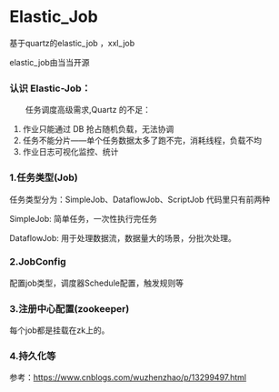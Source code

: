 # Elastic_Job

基于quartz的elastic_job ，xxl_job

elastic_job由当当开源

### 认识 Elastic-Job：

　　任务调度高级需求,Quartz 的不足：

1. 作业只能通过 DB 抢占随机负载，无法协调
2. 任务不能分片——单个任务数据太多了跑不完，消耗线程，负载不均
3. 作业日志可视化监控、统计

### 1.任务类型(Job)

任务类型分为：SimpleJob、DataflowJob、ScriptJob  代码里只有前两种

SimpleJob: 简单任务，一次性执行完任务

DataflowJob: 用于处理数据流，数据量大的场景，分批次处理。

### 2.JobConfig

配置job类型，调度器Schedule配置，触发规则等

### 3.注册中心配置(zookeeper)

每个job都是挂载在zk上的。

### 4.持久化等



参考：https://www.cnblogs.com/wuzhenzhao/p/13299497.html